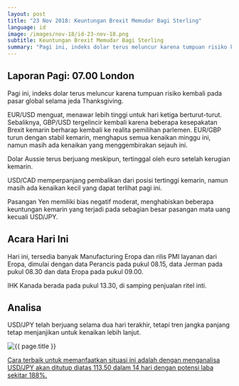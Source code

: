 ```yaml
---
layout: post
title: "23 Nov 2018: Keuntungan Brexit Memudar Bagi Sterling"
language: id
image: /images/nov-18/id-23-nov-18.png
subtitle: Keuntungan Brexit Memudar Bagi Sterling
summary: "Pagi ini, indeks dolar terus meluncur karena tumpuan risiko kembali pada pasar global selama jeda Thanksgiving. EUR/USD menguat, menawar lebih tinggi untuk hari ketiga berturut-turut"
---
```

## Laporan Pagi: 07.00 London

Pagi ini, indeks dolar terus meluncur karena tumpuan risiko kembali pada pasar global selama jeda Thanksgiving.

EUR/USD menguat, menawar lebih tinggi untuk hari ketiga berturut-turut. Sebaliknya, GBP/USD tergelincir kembali karena beberapa kesepakatan Brexit kemarin berharap kembali ke realita pemilihan parlemen. EUR/GBP turun dengan stabil kemarin, menghapus semua kenaikan minggu ini, namun masih ada kenaikan yang menggembirakan sejauh ini.

Dolar Aussie terus berjuang meskipun, tertinggal oleh euro setelah kerugian kemarin.

USD/CAD memperpanjang pembalikan dari posisi tertinggi kemarin, namun masih ada kenaikan kecil yang dapat terlihat pagi ini.

Pasangan Yen memiliki bias negatif moderat, menghabiskan beberapa keuntungan kemarin yang terjadi pada sebagian besar pasangan mata uang kecuali USD/JPY.

## Acara Hari Ini

Hari ini, tersedia banyak Manufacturing Eropa dan rilis PMI layanan dari Eropa, dimulai dengan data Perancis pada pukul 08.15, data Jerman pada pukul 08.30 dan data Eropa pada pukul 09.00.

IHK Kanada berada pada pukul 13.30, di samping penjualan ritel inti.

## Analisa

USD/JPY telah berjuang selama dua hari terakhir, tetapi tren jangka panjang tetap menjanjikan untuk kenaikan lebih lanjut.

<img src="{{ site.url }}/images/nov-18/id-23-nov-18.png" alt="{{ page.title }}" title="{{ page.title }}">

<a href="%LINK%%?currency=USD&market=forex&underlying=frxUSDJPY&formname=higherlower&duration_amount=14&duration_units=d&amount=10&amount_type=stake&expiry_type=duration&barrier=113.50" target="_blank" rel="noopener noreferrer nofollow">Cara terbaik untuk memanfaatkan situasi ini adalah dengan menganalisa USD/JPY akan ditutup diatas 113.50 dalam 14 hari dengan potensi laba sekitar 188%.</a>
